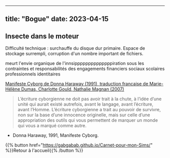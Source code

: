 

---
title: "Bogue"
date: 2023-04-15
---

## Insecte dans le moteur


Difficulté technique : surchauffe du disque dur primaire. Espace de stockage surrempli, corruption d'un nombre important de fichiers.

meurt l'envie organique de l'innsippppppppppppppiration  sous les contraintes et responsabilités des engagements financiers sociaux scolaires professionnels identitaires 


[Manifeste Cyborg de Donna Haraway (1991), traduction française de Marie-Hélène Dumas, Charlotte Gould, Nathalie Magnan (2007)](https://hybristheatre.files.wordpress.com/2010/08/manifeste-cyborg.pdf)


>L’écriture cyborgienne ne doit pas avoir trait à la chute, à l’idée d’une unité qui aurait existé autrefois, avant le langage, avant l’écriture, avant l’Homme. L’écriture cyborgienne a trait au pouvoir de survivre, non sur la base d’une innocence originelle, mais sur celle d’une appropriation des outils qui vous permettent de marquer un monde qui vous a marqué comme autre. 
-	Donna Haraway, 1991, Manifeste Cyborg.






{{% button href="https://gabgabab.github.io/Carnet-pour-mon-Sims/" %}}Retour à l'accueil{{% /button %}}

[^1]: J'ai finalement eu droit a un remboursement pour ma charge défectueuse, entre temps mon ancien ordinateur est décédé, que son âme repose en paix.
